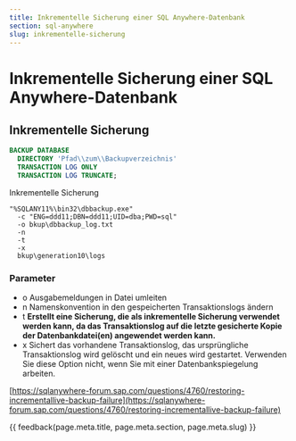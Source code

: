 ```yaml
---
title: Inkrementelle Sicherung einer SQL Anywhere-Datenbank
section: sql-anywhere
slug: inkrementelle-sicherung
---
```


# Inkrementelle Sicherung einer SQL Anywhere-Datenbank

## Inkrementelle Sicherung

```sql
BACKUP DATABASE
  DIRECTORY 'Pfad\\zum\\Backupverzeichnis'
  TRANSACTION LOG ONLY
  TRANSACTION LOG TRUNCATE;
```

Inkrementelle Sicherung

```shell
"%SQLANY11%\bin32\dbbackup.exe"
  -c "ENG=ddd11;DBN=ddd11;UID=dba;PWD=sql"
  -o bkup\dbbackup_log.txt
  -n
  -t
  -x
  bkup\generation10\logs
```

### Parameter

* o Ausgabemeldungen in Datei umleiten
* n Namenskonvention in den gespeicherten Transaktionslogs ändern
* t **Erstellt eine Sicherung, die als inkrementelle Sicherung verwendet werden kann, da das Transaktionslog auf die letzte gesicherte Kopie der Datenbankdatei(en) angewendet werden kann.**
* x Sichert das vorhandene Transaktionslog, das ursprüngliche Transaktionslog wird gelöscht und ein neues wird gestartet. Verwenden Sie diese Option nicht, wenn Sie mit einer Datenbankspiegelung arbeiten.

[https://sqlanywhere-forum.sap.com/questions/4760/restoring-incrementallive-backup-failure](https://sqlanywhere-forum.sap.com/questions/4760/restoring-incrementallive-backup-failure)


{{ feedback(page.meta.title, page.meta.section, page.meta.slug) }}
